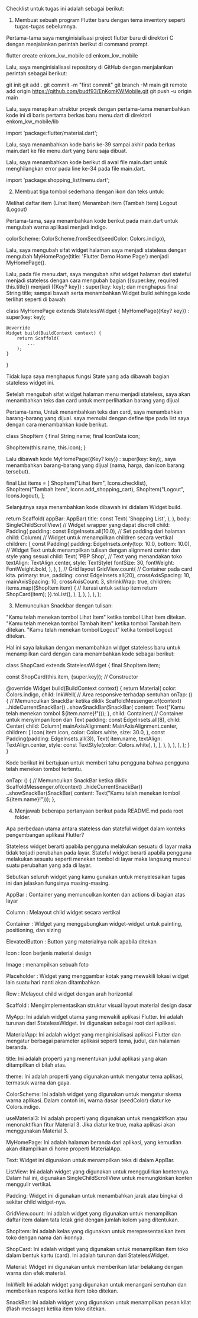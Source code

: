 Checklist untuk tugas ini adalah sebagai berikut:

1. Membuat sebuah program Flutter baru dengan tema inventory seperti tugas-tugas sebelumnya.

Pertama-tama saya menginisialisasi project flutter baru di direktori C dengan menjalankan perintah berikut di command prompt.

flutter create enkom_kw_mobile
cd enkom_kw_mobile

Lalu, saya menginisialisasi repository di GitHub dengan menjalankan perintah sebagai berikut:

git init
git add .
git commit -m "first commit"
git branch -M main
git remote add origin https://github.com/budf93/EnKomKWMobile.git
git push -u origin main

Lalu, saya merapikan struktur proyek dengan pertama-tama menambahkan kode ini di baris pertama berkas baru menu.dart di direktori enkom_kw_mobile/lib

import 'package:flutter/material.dart';

Lalu, saya menambahkan kode baris ke-39 sampai akhir pada berkas main.dart ke file menu.dart yang baru saja dibuat. 

Lalu, saya menambahkan kode berikut di awal file main.dart untuk menghilangkan error pada line ke-34 pada file main.dart.

import 'package:shopping_list/menu.dart';

2. Membuat tiga tombol sederhana dengan ikon dan teks untuk:

Melihat daftar item (Lihat Item)
Menambah item (Tambah Item)
Logout (Logout)

Pertama-tama, saya menambahkan kode berikut pada main.dart untuk mengubah warna aplikasi menjadi indigo.

colorScheme: ColorScheme.fromSeed(seedColor: Colors.indigo),

Lalu, saya mengubah sifat widget halaman saya menjadi stateless dengan mengubah MyHomePage(title: 'Flutter Demo Home Page') menjadi MyHomePage().

Lalu, pada file menu.dart, saya mengubah sifat widget halaman dari stateful menjadi stateless dengan cara mengubah bagian ({super.key, required this.title}) menjadi ({Key? key}) : super(key: key); dan menghapus final String title; sampai bawah serta menambahkan Widget build sehingga kode terlihat seperti di bawah:

class MyHomePage extends StatelessWidget {
    MyHomePage({Key? key}) : super(key: key);

    @override
    Widget build(BuildContext context) {
        return Scaffold(
            ...
        );
    }
}   

Tidak lupa saya menghapus fungsi State yang ada dibawah bagian stateless widget ini.

Setelah mengubah sifat widget halaman menu menjadi stateless, saya akan menambahkan teks dan card untuk memperlihatkan barang yang dijual.

Pertama-tama, Untuk menambahkan teks dan card, saya menambahkan barang-barang yang dijual. saya memulai dengan define tipe pada list saya dengan cara menambahkan kode berikut.

class ShopItem {
  final String name;
  final IconData icon;

  ShopItem(this.name, this.icon);
}

Lalu dibawah kode MyHomePage({Key? key}) : super(key: key);, saya menambahkan barang-barang yang dijual (nama, harga, dan icon barang tersebut).

final List<ShopItem> items = [
    ShopItem("Lihat Item", Icons.checklist),
    ShopItem("Tambah Item", Icons.add_shopping_cart),
    ShopItem("Logout", Icons.logout),
];

Selanjutnya saya menambahkan kode dibawah ini didalam Widget build.

return Scaffold(
      appBar: AppBar(
        title: const Text(
          'Shopping List',
        ),
      ),
      body: SingleChildScrollView(
        // Widget wrapper yang dapat discroll
        child: Padding(
          padding: const EdgeInsets.all(10.0), // Set padding dari halaman
          child: Column(
            // Widget untuk menampilkan children secara vertikal
            children: <Widget>[
              const Padding(
                padding: EdgeInsets.only(top: 10.0, bottom: 10.0),
                // Widget Text untuk menampilkan tulisan dengan alignment center dan style yang sesuai
                child: Text(
                  'PBP Shop', // Text yang menandakan toko
                  textAlign: TextAlign.center,
                  style: TextStyle(
                    fontSize: 30,
                    fontWeight: FontWeight.bold,
                  ),
                ),
              ),
              // Grid layout
              GridView.count(
                // Container pada card kita.
                primary: true,
                padding: const EdgeInsets.all(20),
                crossAxisSpacing: 10,
                mainAxisSpacing: 10,
                crossAxisCount: 3,
                shrinkWrap: true,
                children: items.map((ShopItem item) {
                  // Iterasi untuk setiap item
                  return ShopCard(item);
                }).toList(),
              ),
            ],
          ),
        ),
      ),
    );  

3. Memunculkan Snackbar dengan tulisan:

"Kamu telah menekan tombol Lihat Item" ketika tombol Lihat Item ditekan.
"Kamu telah menekan tombol Tambah Item" ketika tombol Tambah Item ditekan.
"Kamu telah menekan tombol Logout" ketika tombol Logout ditekan.

Hal ini saya lakukan dengan menambahkan widget stateless baru untuk menampilkan card dengan cara menambahkan kode sebagai berikut:

class ShopCard extends StatelessWidget {
  final ShopItem item;

  const ShopCard(this.item, {super.key}); // Constructor

  @override
  Widget build(BuildContext context) {
    return Material(
      color: Colors.indigo,
      child: InkWell(
        // Area responsive terhadap sentuhan
        onTap: () {
          // Memunculkan SnackBar ketika diklik
          ScaffoldMessenger.of(context)
            ..hideCurrentSnackBar()
            ..showSnackBar(SnackBar(
                content: Text("Kamu telah menekan tombol ${item.name}!")));
        },
        child: Container(
          // Container untuk menyimpan Icon dan Text
          padding: const EdgeInsets.all(8),
          child: Center(
            child: Column(
              mainAxisAlignment: MainAxisAlignment.center,
              children: [
                Icon(
                  item.icon,
                  color: Colors.white,
                  size: 30.0,
                ),
                const Padding(padding: EdgeInsets.all(3)),
                Text(
                  item.name,
                  textAlign: TextAlign.center,
                  style: const TextStyle(color: Colors.white),
                ),
              ],
            ),
          ),
        ),
      ),
    );
  }
}

Kode berikut ini bertujuan untuk memberi tahu pengguna bahwa pengguna telah menekan tombol tertentu.

onTap: () {
    // Memunculkan SnackBar ketika diklik
    ScaffoldMessenger.of(context)
    ..hideCurrentSnackBar()
    ..showSnackBar(SnackBar(
        content: Text("Kamu telah menekan tombol ${item.name}!")));
},

4. Menjawab beberapa pertanyaan berikut pada README.md pada root folder.

Apa perbedaan utama antara stateless dan stateful widget dalam konteks pengembangan aplikasi Flutter?

Stateless widget berarti apabila pengguna melakukan sesuatu di layar maka tidak terjadi perubahan pada layar. Stateful widget berarti apabila pengguna melakukan sesuatu seperti menekan tombol di layar maka langsung muncul suatu perubahan yang ada di layar.

Sebutkan seluruh widget yang kamu gunakan untuk menyelesaikan tugas ini dan jelaskan fungsinya masing-masing.

AppBar : Container yang memunculkan konten dan actions di bagian atas layar

Column : Melayout child widget secara vertikal

Container : Widget yang menggabungkan widget-widget untuk painting, positioning, dan sizing 

ElevatedButton : Button yang materialnya naik apabila ditekan

Icon : Icon berjenis material design

Image : menampilkan sebuah foto

Placeholder : Widget yang menggambar kotak yang mewakili lokasi widget lain suatu hari nanti akan ditambahkan

Row : Melayout child widget dengan arah horizontal 

Scaffold : Mengimplementasikan struktur visual layout material design dasar

MyApp: Ini adalah widget utama yang mewakili aplikasi Flutter. Ini adalah turunan dari StatelessWidget. Ini digunakan sebagai root dari aplikasi.

MaterialApp: Ini adalah widget yang menginisialisasi aplikasi Flutter dan mengatur berbagai parameter aplikasi seperti tema, judul, dan halaman beranda.

title: Ini adalah properti yang menentukan judul aplikasi yang akan ditampilkan di bilah atas.

theme: Ini adalah properti yang digunakan untuk mengatur tema aplikasi, termasuk warna dan gaya.

ColorScheme: Ini adalah widget yang digunakan untuk mengatur skema warna aplikasi. Dalam contoh ini, warna dasar (seedColor) diatur ke Colors.indigo.

useMaterial3: Ini adalah properti yang digunakan untuk mengaktifkan atau menonaktifkan fitur Material 3. Jika diatur ke true, maka aplikasi akan menggunakan Material 3.

MyHomePage: Ini adalah halaman beranda dari aplikasi, yang kemudian akan ditampilkan di home properti MaterialApp.

Text: Widget ini digunakan untuk menampilkan teks di dalam AppBar.

ListView: Ini adalah widget yang digunakan untuk menggulirkan kontennya. Dalam hal ini, digunakan SingleChildScrollView untuk memungkinkan konten menggulir vertikal.

Padding: Widget ini digunakan untuk menambahkan jarak atau bingkai di sekitar child widget-nya.

GridView.count: Ini adalah widget yang digunakan untuk menampilkan daftar item dalam tata letak grid dengan jumlah kolom yang ditentukan.

ShopItem: Ini adalah kelas yang digunakan untuk merepresentasikan item toko dengan nama dan ikonnya.

ShopCard: Ini adalah widget yang digunakan untuk menampilkan item toko dalam bentuk kartu (card). Ini adalah turunan dari StatelessWidget.

Material: Widget ini digunakan untuk memberikan latar belakang dengan warna dan efek material.

InkWell: Ini adalah widget yang digunakan untuk menangani sentuhan dan memberikan respons ketika item toko ditekan.

SnackBar: Ini adalah widget yang digunakan untuk menampilkan pesan kilat (flash message) ketika item toko ditekan.